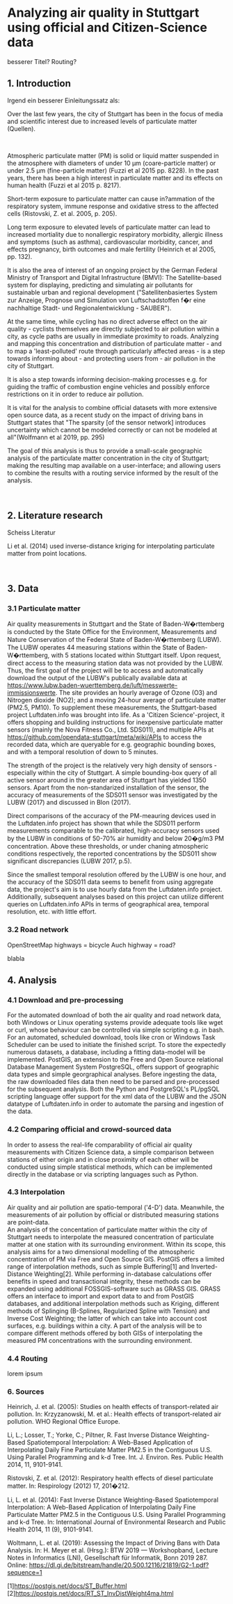 # Analyzing air quality in Stuttgart using official and Citizen-Science data

besserer Titel? Routing?


## 1. Introduction

Irgend ein besserer Einleitungssatz als:

Over the last few years, the city of Stuttgart has been in the focus of media and scientific interest due to increased levels of particulate matter (Quellen).

&nbsp;

Atmospheric particulate matter (PM) is solid or liquid matter suspended in the atmosphere with diameters of under 10 µm (coare-particle matter) or under 2.5 µm (fine-particle matter) (Fuzzi et al 2015 pp. 8228). In the past years, there has been a high interest in particulate matter and its effects on human health (Fuzzi et al 2015 p. 8217).

Short-term exposure to particulate matter can cause in?ammation of the respiratory system, immune response and oxidative stress to the affected cells (Ristovski, Z. et al. 2005, p. 205). 

Long term exposure to elevated levels of particulate matter can lead to increased mortiality due to  nonallergic respiratory morbidity, allergic illness and symptoms (such as asthma), cardiovascular morbidity, cancer, and effects pregnancy, birth outcomes and male fertility (Heinrich et al 2005, pp. 132).

It is also the area of interest of an ongoing project by the German Federal Ministry of Transport and Digital Infrastructure (BMVI): The Satellite-based system for displaying, predicting and simulating air pollutants for sustainable urban and regional development ("Satellitenbasiertes System zur Anzeige, Prognose und Simulation von Luftschadstoffen f�r eine nachhaltige Stadt- und Regionalentwicklung - SAUBER").

At the same time, while cycling has no direct adverse effect on the air quality - cyclists themselves are directly subjected to air pollution within a city, as cycle paths are usually in immediate proximity to roads. Analyzing and mapping this concentration and distribution of particulate matter - and to map a 'least-polluted' route through particularly affected areas - is a step towards informing about - and protecting users from - air pollution in the city of Stuttgart. 

It is also a step towards informing decision-making processes e.g. for guiding the traffic of combustion engine vehicles and possibly enforce restrictions on it in order to reduce air pollution.

It is vital for the analysis to combine official datasets with more extensive open source data, as a recent study on the impact of driving bans in Stuttgart states that "The sparsity \[of the sensor network\] introduces uncertainty which cannot be modeled correctly or can not be modeled at all"(Wolfmann et al 2019, pp. 295)

The goal of this analysis is thus  to provide a small-scale geographic analysis of the particulate matter concentration in the city of Stuttgart; making the resulting map available on a user-interface; and allowing users to combine the results with a routing service informed by the result of the analysis.

&nbsp;

## 2. Literature research
Scheiss Literatur 

Li et al. (2014) used inverse-distance kriging for interpolating particulate matter from point locations. 


&nbsp;


## 3. Data 
### 3.1 Particulate matter

Air quality measurements in Stuttgart and the State of Baden-W�rttemberg is conducted by the State Office for the Environment, Measurements and Nature Conservation of the Federal State of Baden-W�rttemberg (LUBW). The LUBW operates 44 measuring stations within the State of Baden-W�rttemberg, with 5 stations located within Stuttgart itself.
Upon request, direct access to the measuring station data was not provided by the LUBW. Thus, the first goal of the project will be to access and automatically download the output of the LUBW's publically available data at https://www.lubw.baden-wuerttemberg.de/luft/messwerte-immissionswerte. The site provides an hourly average of Ozone (O3) and Nitrogen dioxide (NO2); and a moving 24-hour average of particulate matter (PM2.5, PM10).
To supplement these measurements, the Stuttgart-based project Luftdaten.info was brought into life. As a 'Citizen Science'-project, it offers shopping and building instructions for inexpensive particulate matter sensors (mainly the Nova Fitness Co., Ltd. SDS011), and multiple APIs at https://github.com/opendata-stuttgart/meta/wiki/APIs to access the recorded data, which are queryable for e.g. geographic bounding boxes, and with a temporal resolution of down to 5 minutes.

The strength of the project is the relatively very high density of sensors - especially within the city of Stuttgart. A simple bounding-box query of all active sensor around in the greater area of Stuttgart has yielded 1350 sensors. 
Apart from the non-standarized installation of the sensor, the accuracy of measurements of the SDS011 sensor was investigated by the LUBW (2017) and discussed in Blon (2017). 

Direct comparisons of the accuracy of the PM-meauring devices used in the Luftdaten.info project has shown that while the SDS011 perform measurements comparable to the calibrated, high-accuracy sensors used by the LUBW in conditions of 50-70% air humidity and below 20�g/m3 PM concentration. Above these thresholds, or under chaning atmospheric conditions respectively, the reported concentrations by the SDS011 show significant discrepancies (LUBW 2017, p.5).


Since the smallest temporal resolution offered by the LUBW is one hour, and the accuracy of the SDS011 data seems to benefit from using aggregate data, the project's aim is to use hourly data from the Luftdaten.info project. Additionally, subsequent analyses based on this project can utilize different queries on Luftdaten.info APIs in terms of geographical area, temporal resolution, etc. with little effort. 

### 3.2 Road network 
OpenStreetMap highways = bicycle
Auch highway = road?

blabla

## 4. Analysis 

### 4.1 Download and pre-processing
For the automated download of both the air quality and road network data, both Windows or Linux operating systems provide adequate tools like wget or curl, whose behaviour can be controlled via simple scripting e.g. in bash. For an automated, scheduled download, tools like cron or Windows Task Scheduler can be used to initiate the finished script.
To store the expectedly numerous datasets, a database, including a fitting data-model will be implemented. PostGIS, an extension to the Free and Open Source relational Database Management System PostgreSQL, offers support of geographic data types and simple georgraphical analyses. 
Before ingesting the data, the raw downloaded files data then need to be parsed and pre-processed for the subsequent analysis. Both the Python and PostgreSQL's PL/pgSQL scripting language offer support for the xml data of the LUBW and the JSON datatype of Luftdaten.info in order to automate the parsing and ingestion of the data.

### 4.2 Comparing official and crowd-sourced data
In order to assess the real-life comparability of official air quality measurements with Citizen Science data, a simple comparison between stations of either origin and in close proximity of each other will be conducted using simple statistical methods, which can be implemented directly in the database or via scripting languages such as Python.
 
### 4.3 Interpolation
Air quality and air pollution are spatio-temporal  ('4-D') data. Meanwhile, the measurements of air pollution by official or distributed measuring stations are point-data.  
An analysis of the concentation of particulate matter within the city of Stuttgart needs to interpolate the measured concentration of particulate matter at one station with its surrounding environment. Within its scope, this analysis aims for a two dimensional modelling of the atmospheric concentration of PM via Free and Open Source GIS. 
PostGIS offers a limited range of interpolation methods, such as simple Buffering[1] and Inverted-Distance Weighting[2]. While performing in-database calculations offer benefits in speed and transactional integrity, these methods can be expanded using additional FOSSGIS-software such as GRASS GIS.
GRASS offers an interface to import and export data to and from PostGIS databases, and additional interpolation methods such as Kriging, different methods of Splinging (B-Splines, Regularized Spline with Tension) and Inverse Cost Weighting; the latter of which can take into account cost surfaces, e.g. buildings within a city. 
A part of the analysis will be to compare different methods offered by both GISs of interpolating the measured PM concentrations with the surrounding environment. 

### 4.4 Routing 

lorem ipsum

### 6. Sources 
Heinrich, J. et al. (2005): Studies on health effects of transport-related air pollution. In: Krzyzanowski, M. et al.: Health effects of transport-related air pollution. WHO Regional Office Europe.

Li, L.; Losser, T.; Yorke, C.; Piltner, R. Fast Inverse Distance Weighting-Based Spatiotemporal Interpolation: A Web-Based Application of Interpolating Daily Fine Particulate Matter PM2.5 in the Contiguous U.S. Using Parallel Programming and k-d Tree. Int. J. Environ. Res. Public Health 2014, 11, 9101-9141.

Ristovski, Z. et al. (2012): Respiratory health effects of diesel particulate matter. In: Respirology (2012) 17, 201�212.

Li, L. et al. (2014): Fast Inverse Distance Weighting-Based Spatiotemporal Interpolation: A Web-Based Application of Interpolating Daily Fine Particulate Matter PM2.5 in the Contiguous U.S. Using Parallel Programming and k-d Tree. In: International Journal of Environmental Research and Public Health  2014, 11 (9), 9101-9141.

Woltmann, L. et al. (2019): Assessing the Impact of Driving Bans with Data Analysis. In: H. Meyer et al. (Hrsg.): BTW 2019 — Workshopband, Lecture Notes in Informatics (LNI), Gesellschaft für Informatik, Bonn 2019  287. Online: https://dl.gi.de/bitstream/handle/20.500.12116/21819/G2-1.pdf?sequence=1

[1]https://postgis.net/docs/ST_Buffer.html
[2]https://postgis.net/docs/RT_ST_InvDistWeight4ma.html
